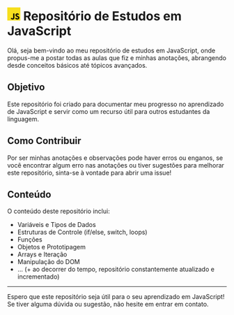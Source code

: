 # <img src="https://raw.githubusercontent.com/voodootikigod/logo.js/master/js.svg" width="30" height="30" alt="JavaScript Logo"> Repositório de Estudos em JavaScript

Olá, seja bem-vindo ao meu repositório de estudos em JavaScript, onde propus-me a postar todas as aulas que fiz e minhas anotações, abrangendo desde conceitos básicos até tópicos avançados.

## Objetivo

Este repositório foi criado para documentar meu progresso no aprendizado de JavaScript e servir como um recurso útil para outros estudantes da linguagem.

## Como Contribuir

Por ser minhas anotações e observações pode haver erros ou enganos, se você encontrar algum erro nas anotações ou tiver sugestões para melhorar este repositório, sinta-se à vontade para abrir uma issue!

## Conteúdo

O conteúdo deste repositório inclui:

- Variáveis e Tipos de Dados
- Estruturas de Controle (if/else, switch, loops)
- Funções
- Objetos e Prototipagem
- Arrays e Iteração
- Manipulação do DOM
- ... (+ ao decorrer do tempo, repositório constantemente atualizado e incrementado)

---

Espero que este repositório seja útil para o seu aprendizado em JavaScript! Se tiver alguma dúvida ou sugestão, não hesite em entrar em contato.
